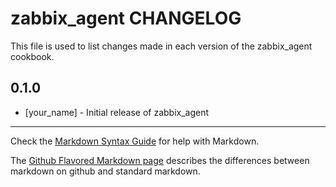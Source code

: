 zabbix_agent CHANGELOG
======================

This file is used to list changes made in each version of the zabbix_agent cookbook.

0.1.0
-----
- [your_name] - Initial release of zabbix_agent

- - -
Check the [Markdown Syntax Guide](http://daringfireball.net/projects/markdown/syntax) for help with Markdown.

The [Github Flavored Markdown page](http://github.github.com/github-flavored-markdown/) describes the differences between markdown on github and standard markdown.
